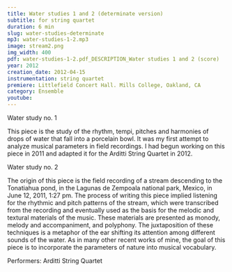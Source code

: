```yaml
---
title: Water studies 1 and 2 (determinate version)
subtitle: for string quartet
duration: 6 min
slug: water-studies-determinate
mp3: water-studies-1-2.mp3
image: stream2.png
img_width: 400
pdf: water-studies-1-2.pdf_DESCRIPTION_Water studies 1 and 2 (score)
year: 2012
creation_date: 2012-04-15
instrumentation: string quartet
premiere: Littlefield Concert Hall. Mills College, Oakland, CA
category: Ensemble
youtube:
---
```


Water study no. 1

This piece is the study of the rhythm, tempi, pitches and harmonies of drops of water that fall into a porcelain bowl. It was my first attempt to analyze musical parameters in field recordings. I had begun working on this piece in 2011 and adapted it for the Arditti String Quartet in 2012. 

Water study no. 2

The origin of this piece is the field recording of a stream descending to the Tonatiahua pond, in the Lagunas de Zempoala national park, Mexico, in June 12, 2011, 1:27 pm. The process of writing this piece implied listening for the rhythmic and pitch patterns of the stream, which were transcribed from the recording and eventually used as the basis for the melodic and textural materials of the music. These materials are presented as monody, melody and accompaniment, and polyphony. The juxtaposition of these techniques is a metaphor of the ear shifting its attention among different sounds of the water. As in many other recent works of mine, the goal of this piece is to incorporate the parameters of nature into musical vocabulary.

Performers: Arditti String Quartet